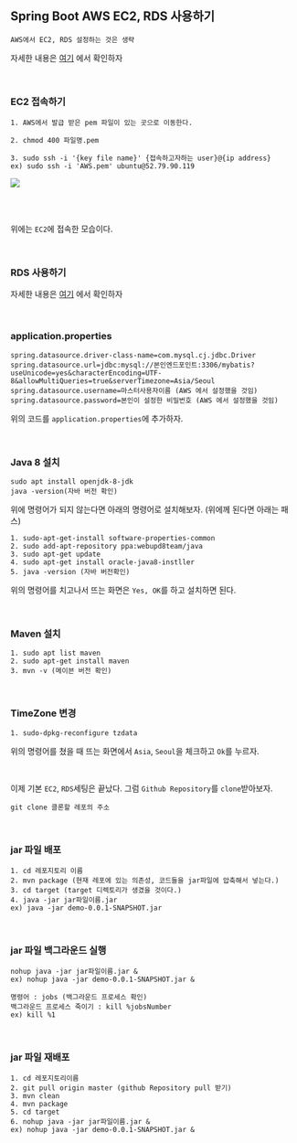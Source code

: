 ## Spring Boot AWS EC2, RDS 사용하기

```
AWS에서 EC2, RDS 설정하는 것은 생략
```

자세한 내용은 [여기](https://ooeunz.tistory.com/35?category=816210) 에서 확인하자

<br>

### EC2 접속하기


```
1. AWS에서 발급 받은 pem 파일이 있는 곳으로 이동한다.

2. chmod 400 파일명.pem

3. sudo ssh -i '{key file name}' {접속하고자하는 user}@{ip address}
ex) sudo ssh -i 'AWS.pem' ubuntu@52.79.90.119
```


<img src="https://user-images.githubusercontent.com/45676906/93416524-ecf40800-f8e0-11ea-8764-eba8cbaaafd2.png">

<br> <br>

위에는 `EC2`에 접속한 모습이다. 

<br>


### RDS 사용하기

자세한 내용은 [여기](https://ooeunz.tistory.com/36?category=816210) 에서 확인하자

<br>

### application.properties

```
spring.datasource.driver-class-name=com.mysql.cj.jdbc.Driver
spring.datasource.url=jdbc:mysql://본인엔드포인트:3306/mybatis?useUnicode=yes&characterEncoding=UTF-8&allowMultiQueries=true&serverTimezone=Asia/Seoul
spring.datasource.username=마스터사용자이름 (AWS 에서 설정했을 것임)
spring.datasource.password=본인이 설정한 비밀번호 (AWS 에서 설정했을 것임)
```

위의 코드를 `application.properties`에 추가하자. 

<br>

### Java 8 설치

```
sudo apt install openjdk-8-jdk
java -version(자바 버전 확인)
```

위에 명령어가 되지 않는다면 아래의 명령어로 설치해보자. (위에께 된다면 아래는 패스)

```
1. sudo-apt-get-install software-properties-common
2. sudo add-apt-repository ppa:webupd8team/java
3. sudo apt-get update
4. sudo apt-get install oracle-java8-instller
5. java -version (자바 버전확인)
```

위의 명령어를 치고나서 뜨는 화면은 `Yes, OK`를 하고 설치하면 된다.

<br>

### Maven 설치

```
1. sudo apt list maven
2. sudo apt-get install maven
3. mvn -v (메이븐 버전 확인)
```

<br>

### TimeZone 변경

```
1. sudo-dpkg-reconfigure tzdata
```

위의 명령어를 쳤을 때 뜨는 화면에서 `Asia`, `Seoul`을 체크하고 `Ok`를 누르자.

<br>

이제 기본 `EC2`, `RDS`세팅은 끝났다. 그럼 `Github Repository`를 `clone`받아보자. 

```
git clone 클론할 레포의 주소
```

<br>

### jar 파일 배포

```
1. cd 레포지토리 이름 
2. mvn package (현재 레포에 있는 의존성, 코드들을 jar파일에 압축해서 넣는다.)
3. cd target (target 디렉토리가 생겼을 것이다.)
4. java -jar jar파일이름.jar  
ex) java -jar demo-0.0.1-SNAPSHOT.jar 
```

<br>

### jar 파일 백그라운드 실행

```
nohup java -jar jar파일이름.jar &
ex) nohup java -jar demo-0.0.1-SNAPSHOT.jar &

명령어 : jobs (백그라운드 프로세스 확인)
백그라운드 프로세스 죽이기 : kill %jobsNumber
ex) kill %1 
```

<br>
 
### jar 파일 재배포 

```
1. cd 레포지토리이름
2. git pull origin master (github Repository pull 받기)
3. mvn clean
4. mvn package 
5. cd target
6. nohup java -jar jar파일이름.jar &
ex) nohup java -jar demo-0.0.1-SNAPSHOT.jar &
```
